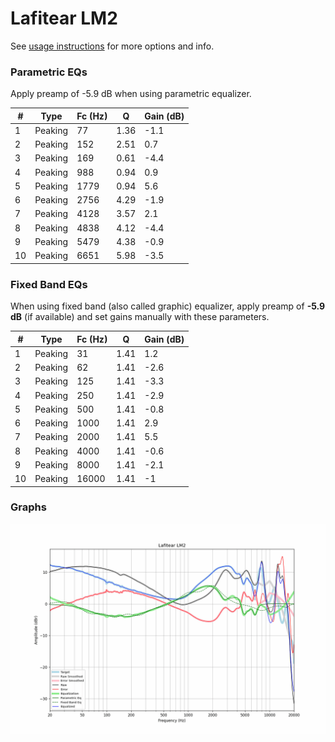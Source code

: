 # Lafitear LM2
See [usage instructions](https://github.com/jaakkopasanen/AutoEq#usage) for more options and info.

### Parametric EQs
Apply preamp of -5.9 dB when using parametric equalizer.

|   # | Type    |   Fc (Hz) |    Q |   Gain (dB) |
|-----|---------|-----------|------|-------------|
|   1 | Peaking |        77 | 1.36 |        -1.1 |
|   2 | Peaking |       152 | 2.51 |         0.7 |
|   3 | Peaking |       169 | 0.61 |        -4.4 |
|   4 | Peaking |       988 | 0.94 |         0.9 |
|   5 | Peaking |      1779 | 0.94 |         5.6 |
|   6 | Peaking |      2756 | 4.29 |        -1.9 |
|   7 | Peaking |      4128 | 3.57 |         2.1 |
|   8 | Peaking |      4838 | 4.12 |        -4.4 |
|   9 | Peaking |      5479 | 4.38 |        -0.9 |
|  10 | Peaking |      6651 | 5.98 |        -3.5 |

### Fixed Band EQs
When using fixed band (also called graphic) equalizer, apply preamp of **-5.9 dB** (if available) and set gains manually with these parameters.

|   # | Type    |   Fc (Hz) |    Q |   Gain (dB) |
|-----|---------|-----------|------|-------------|
|   1 | Peaking |        31 | 1.41 |         1.2 |
|   2 | Peaking |        62 | 1.41 |        -2.6 |
|   3 | Peaking |       125 | 1.41 |        -3.3 |
|   4 | Peaking |       250 | 1.41 |        -2.9 |
|   5 | Peaking |       500 | 1.41 |        -0.8 |
|   6 | Peaking |      1000 | 1.41 |         2.9 |
|   7 | Peaking |      2000 | 1.41 |         5.5 |
|   8 | Peaking |      4000 | 1.41 |        -0.6 |
|   9 | Peaking |      8000 | 1.41 |        -2.1 |
|  10 | Peaking |     16000 | 1.41 |        -1   |

### Graphs
![](./Lafitear%20LM2.png)
